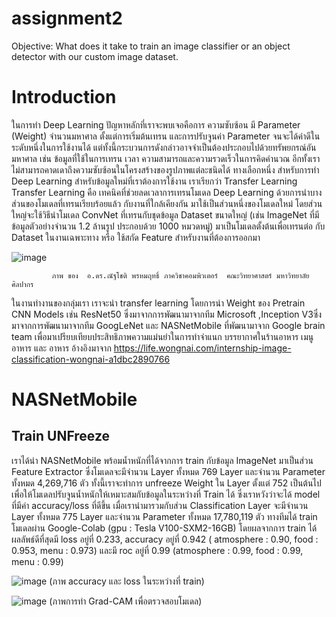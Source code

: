 # assignment2
Objective: What does it take to train an image classifier or an object detector with our  custom image dataset.

# Introduction
 ในการทำ Deep Learning  ปัญหาหลักที่เราจะพบเจอคือการ ความซับซ้อน มี Parameter (Weight) จำนวนมหาศาล ตั้งแต่การเริ่มต้นเทรน และการปรับจูนค่า Parameter จนจะได้ค่าดีในระดับหนึ่งในการใช้งานได้  แต่ทั้งนี้กระบวนการดังกล่าวอาจจำเป็นต้องประกอบไปด้วยทรัพยกรณ์อันมหาศาล  เช่น ข้อมูลที่ใช้ในการเทรน เวลา ความสามารถและความรวดเร็วในการคิดคำนวณ อีกทั้งเราไม่สามารถคาดเดาถึงความซับซ้อนในโครงสร้างของรูปภาพแต่ละชนิดได้  ทางเลือกหนึ่ง สำหรับการทำ Deep Learning สำหรับข้อมูลใหม่ที่เราต้องการใช้งาน เราเรียกว่า Transfer Learning 
 Transfer Learning คือ เทคนิคที่ช่วยลดเวลาการเทรนโมเดล Deep Learning ด้วยการนำบางส่วนของโมเดลที่เทรนเรียบร้อยแล้ว กับงานที่ใกล้เคียงกัน มาใช้เป็นส่วนหนึ่งของโมเดลใหม่ โดยส่วนใหญ่จะใช้วิธีนำโมเดล ConvNet ที่เทรนกับชุดข้อมูล Dataset ขนาดใหญ่ (เช่น ImageNet ที่มีข้อมูลตัวอย่างจำนวน 1.2 ล้านรูป ประกอบด้วย 1000 หมวดหมู่) มาเป็นโมเดลตั้งต้นเพื่อเทรนต่อ กับ Dataset ในงานเฉพาะทาง หรือ ใช้สกัด Feature สำหรับงานที่ต้องการออกมา
 
 ![image](https://user-images.githubusercontent.com/83268624/158397149-bfa85588-bcfd-46ca-aa1b-e24222a3b05f.png)

             ภาพ ของ  อ.ดร.ณัฐโชติ พรหมฤทธิ์ ภาควิชาคอมพิวเตอร์  คณะวิทยาศาสตร์ มหาวิทยาลัยศิลปากร

ในงานทำงานของกลุ่มเรา เราจะนำ transfer learning โดยการนำ Weight ของ Pretrain CNN Models เช่น   ResNet50 ซึ่งมาจากการพัฒนามาจากทีม Microsoft  ,Inception V3ซึ่งมาจากการพัฒนามาจากทีม GoogLeNet   และ NASNetMobile ที่พัฒนามาจาก Google brain team เพื่อมาเปรียบเทียบประสิทธิภาพความแม่นยำในการทำจำแนก บรรยากาศในร้านอาหาร  เมนูอาหาร และ อาหาร อ้างอิงมาจาก  https://life.wongnai.com/internship-image-classification-wongnai-a1dbc2890766  


# NASNetMobile

## Train UNFreeze
เราได้นำ NASNetMobile พร้อมน้ำหนักที่ได้จากการ train กับข้อมูล ImageNet มาเป็นส่วน Feature Extractor ซึ่งโมเดลจะมีจำนวน Layer ทั้งหมด 769 Layer และจำนวน Parameter ทั้งหมด 4,269,716 ตัว ทั้งนี้เราจะทำการ unfreeze Weight ใน Layer ตั้งแต่ 752 เป็นต้นไป เพื่อให้โมเดลปรับจูนน้ำหนักให้เหมาะสมกับข้อมูลในระหว่างที่ Train ได้ ซึ่งเราหวังว่าจะได้ model ที่มีค่า accuracy/loss ที่ดีขึ้น เมื่อเรานำมารวมกับส่วน Classification Layer จะมีจำนวน Layer ทั้งหมด 775 Layer และจำนวน Parameter ทั้งหมด 17,780,119 ตัว ทางทีมได้ train โมเดลผ่าน Google-Colab (gpu : Tesla V100-SXM2-16GB)  โดยผลจากการ train ได้ผลลัพธ์ดีที่สุดมี loss อยู่ที่ 0.233, accuracy อยู่ที่ 0.942 ( atmosphere : 0.90, food : 0.953, menu : 0.973) และมี roc อยู่ที่ 0.99 (atmosphere : 0.99, food : 0.99, menu : 0.99)



![image](https://user-images.githubusercontent.com/87576892/158398009-6833deb5-af66-4bd0-b812-785b8b6981fa.png)
(ภาพ accuracy และ loss ในระหว่างที่ train)

![image](https://user-images.githubusercontent.com/87576892/158398116-0e2f2293-8dd1-402e-8ba0-87f8c8a35f15.png)
(ภาพการทำ Grad-CAM เพื่อตรวจสอบโมเดล)

